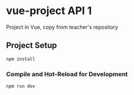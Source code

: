 # vue-project API 1

Project in Vue, copy from teacher's repository

## Project Setup

```sh
npm install
```

### Compile and Hot-Reload for Development

```sh
npm run dev
```
